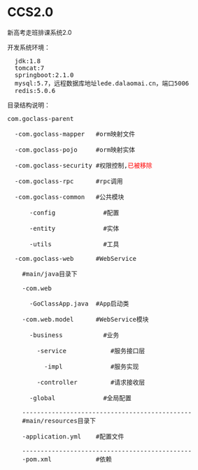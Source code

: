 # CCS2.0
新高考走班排课系统2.0

开发系统环境：
<pre>
  jdk:1.8
  tomcat:7
  springboot:2.1.0
  mysql:5.7，远程数据库地址lede.dalaomai.cn，端口5006
  redis:5.0.6
</pre>

目录结构说明：
<pre>
com.goclass-parent</br>
  -com.goclass-mapper   #orm映射文件</br>
  -com.goclass-pojo     #orm映射实体</br>
  -com.goclass-security #权限控制,<font color="red">已被移除</font></br> 
  -com.goclass-rpc      #rpc调用</br>
  -com.goclass-common   #公共模块</br>
      -config             #配置</br>
      -entity             #实体</br>
      -utils              #工具</br>
  -com.goclass-web      #WebService</br>
    #main/java目录下</br>
    -com.web</br>
      -GoClassApp.java  #App启动类</br> 
    -com.web.model      #WebService模块</br>
      -business           #业务</br>
        -service            #服务接口层</br>
          -impl             #服务实现</br>
        -controller         #请求接收层</br>
      -global             #全局配置</br>
    ----------------------------------------------
    #main/resources目录下</br>
    -application.yml    #配置文件</br>
    ----------------------------------------------
    -pom.xml            #依赖</br>
</pre>
